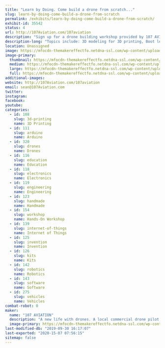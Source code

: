 ```yaml
---
title: "Learn by Doing. Come build a drone from scratch..."
slug: learn-by-doing-come-build-a-drone-from-scratch
permalink: /exhibits/learn-by-doing-come-build-a-drone-from-scratch/
exhibit-id: 35542
status: 4
url: http://107Aviation.com/107aviation
description: "Sign up for a drone building workshop provided by 107 AVIATION. The workshop is based on multiple mechatronic design and engineering components. I'm open to ideas and suggestions."
description-long: "Topics include: 3D modeling for 3D printing, Boot loading open source software for flight control, ESP8266 development with Arduino, Basic networking concepts for use with internet of things Blynk IoT platform, Basic soldering, Getting started in open source development on Github."
location: Unassigned
image: https://mfocdn-themakereffectfo.netdna-ssl.com/wp-content/uploads/2019/08/1072Square-1024x1024.png
image-primary:
  thumbnail: https://mfocdn-themakereffectfo.netdna-ssl.com/wp-content/uploads/2019/08/1072Square-150x150.png
  medium: https://mfocdn-themakereffectfo.netdna-ssl.com/wp-content/uploads/2019/08/1072Square-300x300.png
  large: https://mfocdn-themakereffectfo.netdna-ssl.com/wp-content/uploads/2019/08/1072Square-1024x1024.png
  full: https://mfocdn-themakereffectfo.netdna-ssl.com/wp-content/uploads/2019/08/1072Square.png
additional-images:
website: http://107Aviation.com/107aviation
email: sean@107Aviation.com
twitter: 
instagram: 
facebook: 
youtube: 
categories:
  - id: 108
    slug: 3d-printing
    name: 3D Printing
  - id: 111
    slug: arduino
    name: Arduino
  - id: 320
    slug: drones
    name: Drones
  - id: 116
    slug: education
    name: Education
  - id: 118
    slug: electronics
    name: Electronics
  - id: 119
    slug: engineering
    name: Engineering
  - id: 123
    slug: handmade
    name: Handmade
  - id: 154
    slug: workshop
    name: Hands-On Workshop
  - id: 139
    slug: internet-of-things
    name: Internet of Things
  - id: 125
    slug: invention
    name: Invention
  - id: 126
    slug: kits
    name: Kits
  - id: 142
    slug: robotics
    name: Robotics
  - id: 143
    slug: software
    name: Software
  - id: 275
    slug: vehicles
    name: Vehicles
combat-robot: 0
maker:
  name: "107 AVIATION"
  description: "A new life with drones. A local commercial drone pilot and owner of 107 Aviation, a drone services company. Background in embedded electronics design from Florida Tech and local community maker at MakerFX. "
  image-primary: https://mfocdn-themakereffectfo.netdna-ssl.com/wp-content/uploads/2019/08/107aviation_square-1-300x300.png
last-modified-db: "2019-09-30 16:17:07"
last-exported: "2020-15-07 07:56:15"
sitemap: false
---
```


